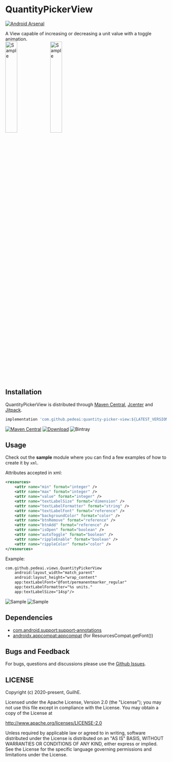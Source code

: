 # QuantityPickerView
[![Android Arsenal](https://img.shields.io/badge/Android%20Arsenal-QuantityPickerView-brightgreen.svg?style=flat)](https://android-arsenal.com/details/1/8022)  

A View capable of increasing or decreasing a unit value with a toggle animation.  
<img src="media/s1.gif" alt="Sample" width="27%"/> <img src="media/s2.gif" alt="Sample" width="27%"/>

## Installation

QuantityPickerView is distributed through [Maven Central](https://search.maven.org/artifact/com.github.pedeai/quantity-picker-view), [Jcenter](https://bintray.com/gdelgado/android/quantity-picker-view) and [Jitpack](https://jitpack.io/#pedeai/QuantityPickerView).

```groovy
implementation 'com.github.pedeai:quantity-picker-view:${LATEST_VERSION}'
```
 [![Maven Central](https://img.shields.io/maven-central/v/com.github.pedeai/quantity-picker-view.svg)](https://search.maven.org/search?q=g:com.github.pedeai%20AND%quantity-picker-view) [![Download](https://api.bintray.com/packages/gdelgado/android/quantity-picker-view/images/download.svg)](https://bintray.com/gdelgado/android/quantity-picker-view/_latestVersion) ![Bintray](https://img.shields.io/bintray/dt/gdelgado/android/quantity-picker-view)

## Usage
Check out the __sample__ module where you can find a few examples of how to create it by `xml`.

Attributes accepted in xml:
```xml
<resources>
    <attr name="min" format="integer" />
    <attr name="max" format="integer" />
    <attr name="value" format="integer" />
    <attr name="textLabelSize" format="dimension" />
    <attr name="textLabelFormatter" format="string" />
    <attr name="textLabelFont" format="reference" />
    <attr name="backgroundColor" format="color" />
    <attr name="btnRemove" format="reference" />
    <attr name="btnAdd" format="reference" />
    <attr name="isOpen" format="boolean" />
    <attr name="autoToggle" format="boolean" />
    <attr name="rippleEnable" format="boolean" />
    <attr name="rippleColor" format="color" />
</resources>
```

Example:
```xml
com.github.pedeai.views.QuantityPickerView
    android:layout_width="match_parent"
    android:layout_height="wrap_content"
    app:textLabelFont="@font/permanentmarker_regular"
    app:textLabelFormatter="%s units."
    app:textLabelSize="14sp"/>
```

<img src="media/s3.gif" alt="Sample"/> <img src="media/s4.gif" alt="Sample"/>


## Dependencies
- [com.android.support:support-annotations](https://developer.android.com/topic/libraries/support-library/packages.html#annotations)
- [androidx.appcompat:appcompat](https://developer.android.com/jetpack/androidx/releases/appcompat) (for ResourcesCompat.getFont())

## Bugs and Feedback
For bugs, questions and discussions please use the [Github Issues](https://github.com/pedeai/QuantityPickerView/issues).

 
## LICENSE
Copyright (c) 2020-present, GuilhE.

Licensed under the Apache License, Version 2.0 (the "License");
you may not use this file except in compliance with the License.
You may obtain a copy of the License at

<http://www.apache.org/licenses/LICENSE-2.0>

Unless required by applicable law or agreed to in writing, software
distributed under the License is distributed on an "AS IS" BASIS,
WITHOUT WARRANTIES OR CONDITIONS OF ANY KIND, either express or implied.
See the License for the specific language governing permissions and
limitations under the License.
